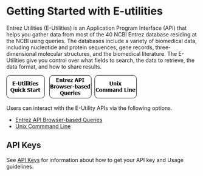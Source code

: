 # Getting Started with E-utilities

Entrez Utilities (E-Utilities) is an Application Program Interface (API) that helps you gather data from most of the 40 NCBI Entrez database residing at the NCBI using queries. The databases include a variety of biomedical data, including nucleotide and protein sequences, gene records, three-dimensional molecular structures, and the biomedical literature.  The E-Utilities give you control over what fields to search, the data to retrieve, the data format, and how to share results. 

[![E-Utilities Quick Start](images/quickstartbutton.png)](./access/quickstart.md) &nbsp;    [![Browser-based Entrez API Queries](images/browser-based-queries.png)](./access/browser.md) &nbsp;[![Unix Command Line](images/homepagebuttons-unix-command-line.png)](./access/commandline.md)

 
Users can interact with the E-Utility APIs via the following options. 
  * [Entrez API Browser-based Queries](./access/browser.md)
  * [Unix Commmand Line](./access/commandline.md)



## API Keys

See [API Keys](https://github.com/jenpetsmit/eutilities/blob/main/access/api_key.md) for information about how to get your API key and Usage guidelines.







